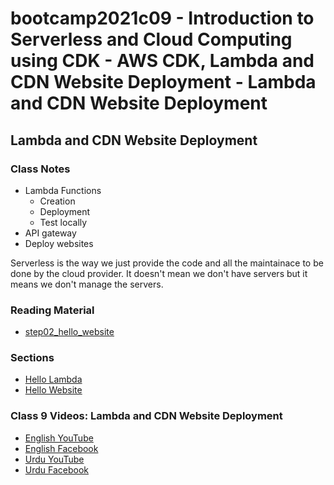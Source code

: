 # bootcamp2021c09 - Introduction to Serverless and Cloud Computing using CDK - AWS CDK, Lambda and CDN Website Deployment - Lambda and CDN Website Deployment 

## Lambda and CDN Website Deployment

### Class Notes
- Lambda Functions
  - Creation
  - Deployment
  - Test locally
- API gateway
- Deploy websites

Serverless is the way we just provide the code and all the maintainace to be done by the cloud provider. It doesn't mean we don't have servers but it means we don't manage the servers.

### Reading Material

- [step02_hello_website](https://github.com/panacloud-modern-global-apps/full-stack-serverless-cdk/tree/main/step02_hello_website)

### Sections

- [Hello Lambda](https://github.com/hassan-ak/bootcamp2021c08/tree/main/step01_hello_lambda)
- [Hello Website](./step02_hello_website)

### Class 9 Videos: Lambda and CDN Website Deployment

- [English YouTube](https://www.youtube.com/watch?v=RN5RrPWBrYc&ab_channel=PanacloudCloudAI%2CIoT%2CandBlockchainCourse)
- [English Facebook](https://www.facebook.com/524892375/videos/271984638085194/)
- [Urdu YouTube](https://www.youtube.com/watch?v=KJ_MZ85ALiA&ab_channel=PanacloudUrduCloudAICourse)
- [Urdu Facebook](https://www.facebook.com/100003743983275/videos/159330759673241/)
